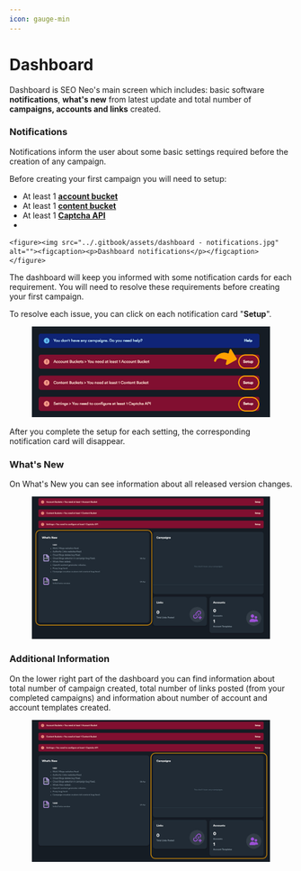 ```yaml
---
icon: gauge-min
---
```


# Dashboard

Dashboard is SEO Neo's main screen which includes: basic software **notifications**, **what's new** from latest update and total number of **campaigns, accounts and links** created.

### Notifications

Notifications inform the user about some basic settings required before the creation of any campaign.

Before creating your first campaign you will need to setup:

* At least 1 [**account bucket**](account-buckets/)
* At least 1 [**content bucket**](content-buckets/)
* At least 1 [**Captcha API**](settings/third-party-api.md#captcha)
*

    <figure><img src="../.gitbook/assets/dashboard - notifications.jpg" alt=""><figcaption><p>Dashboard notifications</p></figcaption></figure>

The dashboard will keep you informed with some notification cards for each requirement. You will need to resolve these requirements before creating your first campaign.&#x20;

To resolve each issue, you can click on each notification card "**Setup**".&#x20;

<figure><img src="../.gitbook/assets/dashboard resolve issues.jpg" alt=""><figcaption></figcaption></figure>

After you complete the setup for each setting, the corresponding notification card will disappear.

### What's New

On What's New you can see information about all released version changes.

<figure><img src="../.gitbook/assets/dashboard - whats_new.jpg" alt=""><figcaption></figcaption></figure>

### Additional Information

On the lower right part of the dashboard you can find information about total number of campaign created, total number of links posted (from your completed campaigns) and information about number of account and account templates created.

<figure><img src="../.gitbook/assets/dashboard - statistics.jpg" alt=""><figcaption></figcaption></figure>
